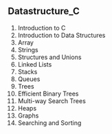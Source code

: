 ## Datastructure_C
1. Introduction to C
2. Introduction to Data Structures
3. Array   
4. Strings   
5. Structures and Unions   
6. Linked Lists   
7. Stacks  
8. Queues   
9. Trees   
10. Efficient Binary Trees   
11. Multi-way Search Trees   
12. Heaps   
13. Graphs   
14. Searching and Sorting   

